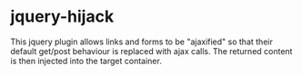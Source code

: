 jquery-hijack
=============

This jquery plugin allows links and forms to be "ajaxified" so that their default get/post behaviour is replaced with ajax calls. The returned content is then injected into the target container.